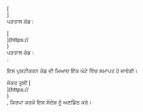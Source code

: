 [<br host>]<br action>ਪੜਤਾਲ ਕੋਡ :<br code>

[<br host>](https://<br host>)<br action>ਪੜਤਾਲ ਕੋਡ :<br code>.

ਇਸ ਪੁਸ਼ਟੀਕਰਨ ਕੋਡ ਦੀ ਮਿਆਦ ਇੱਕ ਘੰਟੇ ਵਿੱਚ ਸਮਾਪਤ ਹੋ ਜਾਵੇਗੀ।

ਜੇਕਰ ਤੁਸੀਂ [<br host>](https://<br host>)<br action>, ਕਿਰਪਾ ਕਰਕੇ ਇਸ ਸੰਦੇਸ਼ ਨੂੰ ਅਣਡਿੱਠ ਕਰੋ।
